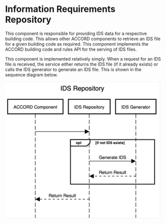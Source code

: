 # Information Requirements Repository

This component is responsible for providing IDS data for a respective building code. This allows other ACCORD components to retrieve an IDS file for a given building code as required. This component implements the ACCORD building code and rules API for the serving of IDS files.

This component is implemented relatively simply. When a request for an IDS file is received, the service either returns the IDS file (if it already exists) or calls the IDS generator to generate an IDS file. This is shown in the sequence diagram below.

![](./ids.png)
